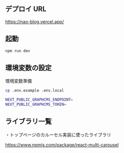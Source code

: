 ## デプロイ URL

https://nao-blog.vercel.app/

## 起動

```bash
npm run dev
```

## 環境変数の設定

環境変数準備

```bash
cp .env.example .env.local
```

```bash
NEXT_PUBLIC_GRAPHCMS_ENDPOINT=
NEXT_PUBLIC_GRAPHCMS_TOKEN=
```

## ライブラリ一覧

・トップページのカルーセル実装に使ったライブラリ


https://www.npmjs.com/package/react-multi-carousel
